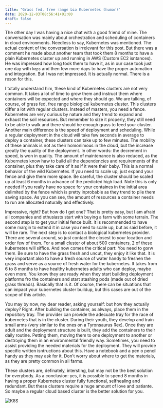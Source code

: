 ```yaml
---
title: "Grass fed, free range bio Kubernetes (humor)"
date: 2020-12-03T08:56:41+01:00
draft: false
---
```


The other day I was having a nice chat with a good friend of mine. The conversation was mainly about orchestration and scheduling of containers in cloud environments. Needless to say, Kubernetes was mentioned. The actual content of the conversation is irrelevant for this post. But there was a comment he made about another team that took them 8 months to have a plain Kubernetes cluster up and running in AWS (Custom EC2 isntances). He was impressed how long took them to have it, as in our case took just one day with `kops` and then few more days to have the proper automation and integration. But I was not impressed. It is actually normal. There is a reson for this.

I totally understand him, these kind of Kubernetes clusters are not very common. It takes a lot of time to grow them and instruct them where containers will be expected and where they should go. We are talking, of course, of grass fed, free range biological kubernetes cluster. This clusters differ a lot with regular clusters. Instead of masters, you need a fence. Kubernetes are very curious by nature and they trend to expand and exhaust the soil resources. But remember to size it properly, they still need to be able to walk and there should be enough grass to feed your cluster. Another main difference is the speed of deployment and scheduling. While a regular deployment in the cloud will take few seconds in average to deploy a container, these clusters can take up to few minutes. The mobility of these animals is not as their homonimous in the cloud, but the increase greatly the quality of the deployment. In other words: the decrement in speed, is won in quality. The amount of maintenance is also reduced, as the Kubernetes know haw to build all the dependencies and requirements of the container, plus they take care of it as if it were their baby. This is a normal behavior of the wild Kubernetes. If you need to scale up, just expand your fence and give them more space. Be careful, the cluster should be scaled up at least 6 months in advance of the predicted high load. Note this is only needed if you really have no space for your containes in the initial area delimited by the fence which is pretty inprobable as they trend to pile them saving space. As you can see, the amount of resources a container needs to run are allocated naturally and effectively.

Impressive, right? But how do I get one? That is pretty easy, but I am afraid all companies and ethusiasts start with buying a farm with some terrain. The second step is to get your initial fence built. It is recommended to have some margin to extend it in case you need to scale up, but as said before, it will be rare. The next step is to contact a biological kubernetes provider. There are several around, so just contact the closest to your location and order few of them. For a small cluster of about 500 containers, 2 of these kubernetes will siffice. And now comes the critical part: You need to gorw them. Be sure to have the grass fresh and uncut, they enjoy it like that. It is very important also to have a fresh source of water handy to freshen the grass and serve as a source of fresh water for the kubernetes. It takes from 6 to 8 months to have healthy kubernetes adults who can deploy, maybe even more. You know they are ready when they start building deployment platforms fro the containers and start stashing pods (made out of dried grass threads). Basically that is it. Of course, there can be situations that can impact your kubernetes cluster buildup, but this cases are out of the scope of this article.

You may by now, my dear reader, asking yourself: but how they actually deploy? Right. After building the container, as always, place them in the repository tray. The provider can provide the adecuate tray for the race of kubernetes that is in the cluster. During their youth, they develop and train small arms (very similar to the ones on a Tyronsaurus Rex). Once they are adult and the deployment structure is built, they add the containers to their daily routine. Petting them, moving them to one deployment to another or destroying them in an environmental friendly way. Sometimes, you need to assist providing the needed materials for the deployment. They will provide specific written isntructions about this. Have a notebook and a pen o pencil handy as they may ask for it. Don't worry about where to get the materials, as they are pretty common in all farms.

These clusters are, definately, intersting, but may not be the best solution for everybody. As a conclusion: yes, it is possible to spend 8 months in having a proper Kubernetes cluster fully functional, selfhealing and redundant. But these clusters require a huge amount of love and patiante. So maybe a regular cloud based cluster is the better solution for you.


![K8S](/img/Kubernetes.png)
